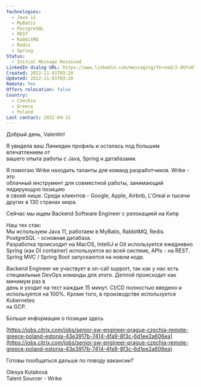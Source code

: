 ```yaml
---
Technologies:
  - Java 11
  - MyBatis
  - PostgreSQL
  - REST
  - RabbitMQ
  - Redis
  - Spring
Status:
  - Initial Message Received
LinkedIn dialog URL: https://www.linkedin.com/messaging/thread/2-OGYxOTIzMTMtYWY4OC00ZTZjLTkwZjQtOTQyYTM2Y2E0MzkzXzAxMw==/
Created: 2022-11-01T03:20
Updated: 2022-11-01T03:20
Remote: Yes
Offers relocation: false
Country:
  - Czechia
  - Greece
  - Poland
Last contact: 2022-04-15
---
```

Добрый день, Valentin!  
  
Я увидела ваш Линкедин профиль и осталась под большим впечатлением от  
вашего опыта работы с Java, Spring и датабазами.  
  
Я помогаю Wrike находить таланты для команд разработчиков. Wrike - это  
облачный инструмент для совместной работы, занимающий лидирующую позицию  
в своей нише. Среди клиентов - Google, Apple, Airbnb, L'Oreal и тысячи  
других в 130 странах мира.  
  
Сейчас мы ищем Backend Software Engineer с релокацией на Кипр  
  
Наш тех стак:  
Мы используем Java 11, работаем в MyBatis, RabbitMQ, Redis.  
PostgreSQL - основная датабаза.  
Разработка происходит на MacOS, IntelliJ и Git используется ежедневно  
Spring (как DI container) используется во всей системе, APIs - на REST.  
Spring MVC / Spring Boot запускаются на новом коде.  
  
Backend Engineer не участвует в on-call support, так как у нас есть  
специальные DevOps команды для этого. Деплой происходит как минимум раз в  
день и уходит на тест каждые 15 минут. CI/CD полностью введено и  
используется на 100%. Кроме того, в производстве используется Kubernetes  
на GCP.  
  
Больше информации о позиции здесь  

[https://jobs.citrix.com/jobs/senior-sw-engineer-prague-czechia-remote-greece-poland-estonia-43e3917b-7414-4fa9-8f3c-6d1ee2a606ea](https://jobs.citrix.com/jobs/senior-sw-engineer-prague-czechia-remote-greece-poland-estonia-43e3917b-7414-4fa9-8f3c-6d1ee2a606ea)

Готовы пообщаться дальше по поводу вакансии?  
  
Olesya Kutakova  
Talent Sourcer - Wrike
